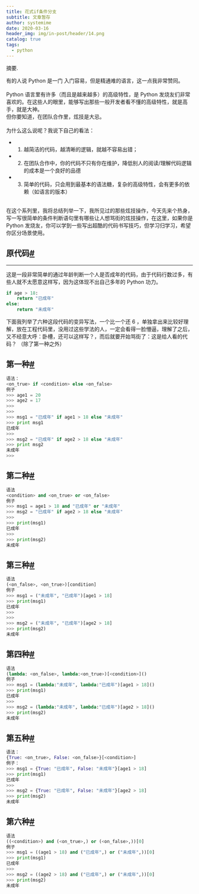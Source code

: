 ```yaml
---
title: 花式if条件分支
subtitle: 文章暂存
author: systemime
date: 2020-03-16
header_img: img/in-post/header/14.png
catalog: true
tags:
  - python
---
```

摘要.

<!-- more -->
有的人说 Python 是一门 入门容易，但是精通难的语言，这一点我非常赞同。<br />
<br />Python 语言里有许多（而且是越来越多）的高级特性，是 Python 发烧友们非常喜欢的。在这些人的眼里，能够写出那些一般开发者看不懂的高级特性，就是高手，就是大神。<br />但你要知道，在团队合作里，炫技是大忌。<br />
<br />为什么这么说呢？我说下自己的看法：

- 1. 越简洁的代码，越清晰的逻辑，就越不容易出错；
- 2. 在团队合作中，你的代码不只有你在维护，降低别人的阅读/理解代码逻辑的成本是一个良好的品德
- 3. 简单的代码，只会用到最基本的语法糖，复杂的高级特性，会有更多的依赖（如语言的版本）


<br />在这个系列里，我将总结列举一下，我所见过的那些炫技操作，今天先来个热身，写一写很简单的条件判断语句里有哪些让人想骂街的炫技操作，在这里，如果你是 Python 发烧友，你可以学到一些写出超酷的代码书写技巧，但学习归学习，希望你区分场景使用。
<a name="TEY7X"></a>
## 原代码[#](https://www.cnblogs.com/wongbingming/p/12604421.html#idx_0)

---

这是一段非常简单的通过年龄判断一个人是否成年的代码，由于代码行数过多，有些人就不太愿意这样写，因为这体现不出自己多年的 Python 功力。
```python
if age > 18:
    return "已成年"
else:
    return "未成年"
```
下面我列举了六种这段代码的变异写法，一个比一个还 6 ，单独拿出来比较好理解，放在工程代码里，没用过这些学法的人，一定会看得一脸懵逼，理解了之后，又不经意大呼：卧槽，还可以这样写？，而后就要开始骂街了：这是给人看的代码？ （除了第一种之外）
<a name="idx_1"></a>
## 第一种[#](https://www.cnblogs.com/wongbingming/p/12604421.html#idx_1)
```python
语法：
<on_true> if <condition> else <on_false> 
例子
>>> age1 = 20
>>> age2 = 17
>>> 
>>> 
>>> msg1 = "已成年" if age1 > 18 else "未成年"
>>> print msg1
已成年
>>> 
>>> msg2 = "已成年" if age2 > 18 else "未成年"
>>> print msg2
未成年
>>>
```
<a name="idx_2"></a>
## 第二种[#](https://www.cnblogs.com/wongbingming/p/12604421.html#idx_2)
```python
语法
<condition> and <on_true> or <on_false>
例子
>>> msg1 = age1 > 18 and "已成年" or "未成年"
>>> msg2 = "已成年" if age2 > 18 else "未成年"
>>> 
>>> print(msg1)
已成年
>>> 
>>> print(msg2)
未成年
```
<a name="idx_3"></a>
## 第三种[#](https://www.cnblogs.com/wongbingming/p/12604421.html#idx_3)
```python
语法
(<on_false>, <on_true>)[condition]
例子
>>> msg1 = ("未成年", "已成年")[age1 > 18]
>>> print(msg1)
已成年
>>> 
>>> 
>>> msg2 = ("未成年", "已成年")[age2 > 18]
>>> print(msg2)
未成年
```
<a name="idx_4"></a>
## 第四种[#](https://www.cnblogs.com/wongbingming/p/12604421.html#idx_4)
```python
语法
(lambda: <on_false>, lambda:<on_true>)[<condition>]()
例子
>>> msg1 = (lambda:"未成年", lambda:"已成年")[age1 > 18]()
>>> print(msg1)
已成年
>>> 
>>> msg2 = (lambda:"未成年", lambda:"已成年")[age2 > 18]()
>>> print(msg2)
未成年
```
<a name="idx_5"></a>
## 第五种[#](https://www.cnblogs.com/wongbingming/p/12604421.html#idx_5)
```python
语法：
{True: <on_true>, False: <on_false>}[<condition>]
例子：
>>> msg1 = {True: "已成年", False: "未成年"}[age1 > 18]
>>> print(msg1)
已成年
>>> 
>>> msg2 = {True: "已成年", False: "未成年"}[age2 > 18]
>>> print(msg2)
未成年
```
<a name="idx_6"></a>
## 第六种[#](https://www.cnblogs.com/wongbingming/p/12604421.html#idx_6)
```python
语法
((<condition>) and (<on_true>,) or (<on_false>,))[0]
例子
>>> msg1 = ((age1 > 18) and ("已成年",) or ("未成年",))[0]
>>> print(msg1)
已成年
>>> 
>>> msg2 = ((age2 > 18) and ("已成年",) or ("未成年",))[0]
>>> print(msg2)
未成年
```


